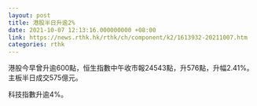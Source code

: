 ```yaml
---
layout: post
title: 港股半日升逾2%
date: 2021-10-07 12:13:16.000000000 +08:00
link: https://news.rthk.hk/rthk/ch/component/k2/1613932-20211007.htm
categories: rthk
---
```


港股今早曾升逾600點，恒生指數中午收市報24543點，升576點，升幅2.41%。主板半日成交575億元。

科技指數升逾4%。
